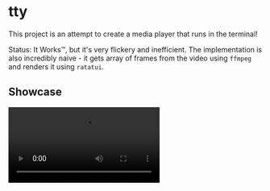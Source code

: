 # tty

This project is an attempt to create a media player that runs in the terminal!

Status: It Works™, but it's very flickery and inefficient. The implementation is also incredibly naive - it gets array of frames from the video using `ffmpeg` and renders it using `ratatui`.

## Showcase

![showcase](./showcase.mkv)
